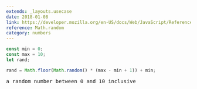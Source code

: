 ```yaml
---
extends: _layouts.usecase
date: 2018-01-08
link: https://developer.mozilla.org/en-US/docs/Web/JavaScript/Reference/Global_Objects/Math/random
reference: Math.random
category: numbers
---
```


```javascript
const min = 0;
const max = 10;
let rand;

rand = Math.floor(Math.random() * (max - min + 1)) + min;
```

<pre class="output">
a random number between 0 and 10 inclusive
</pre>
